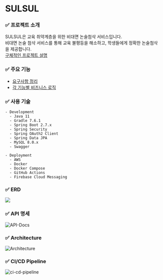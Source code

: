 # SULSUL

### ✅ 프로젝트 소개

SULSUL은 교육 취약계층을 위한 비대면 논술첨삭 서비스입니다.  
비대면 논술 첨삭 서비스를 통해 교육 불평등을 해소하고, 학생들에게 정확한 논술첨삭을 제공합니다.  
[구체적인 프로젝트 설명](https://github.com/SULSUL-APP/Back-End/wiki)

### ✅ 주요 기능

* [요구사항 정리](https://github.com/SULSUL-APP/Back-End/wiki/Requirements)
* [각 기능별 비즈니스 로직](https://github.com/SULSUL-APP/Back-End/wiki/Sequence-Diagram)

### ✅ 사용 기술

```text
- Development
  - Java 11
  - Gradle 7.6.1
  - Spring Boot 2.7.x
  - Spring Security
  - Spring OAuth2 Client
  - Spring Data JPA
  - MySQL 8.0.x
  - Swagger

- Deployment
  - AWS
  - Docker
  - Docker Compose
  - GitHub Actions
  - Firebase Cloud Messaging
```

### ✅ ERD

![](https://github.com/SULSUL-APP/Back-End/assets/35721370/76820338-cb4c-40db-a5ff-5e951439ca6d)

### ✅ API 명세

![API-Docs](https://github.com/SULSUL-APP/Back-End/assets/35721370/1a444aa5-af86-4a10-84d5-48b96ffa27ca)

### ✅ Architecture

![Architecture](https://github.com/SULSUL-APP/Back-End/assets/35721370/437db1be-981c-441e-a65a-0046c9d76d92)

### ✅ CI/CD Pipeline

![ci-cd-pipeline](https://github.com/SULSUL-APP/Back-End/assets/35721370/3699b2ca-ea2d-4108-bd3d-38cf0922198c)